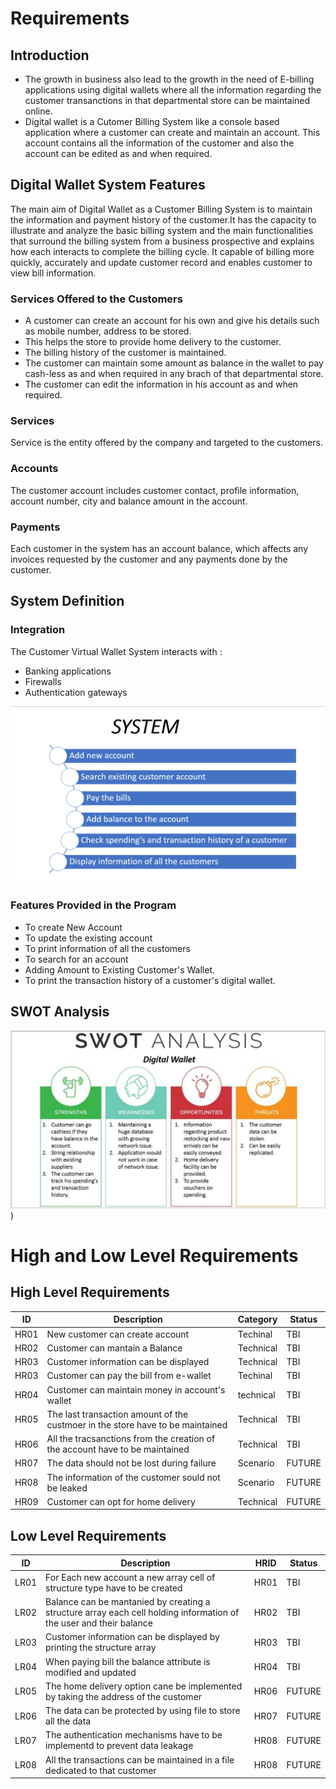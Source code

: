 # Requirements
## Introduction
* The growth in business also lead to the growth in the need of E-billing applications using digital wallets where all the information regarding the customer transanctions in that departmental store can be maintained online.
* Digital wallet is a Cutomer Billing System like a console based application where a customer can create and maintain an account. This account contains all the information of the customer and also the account can be edited as and when required.

## Digital Wallet System Features

The main aim of Digital Wallet as a Customer Billing System is to maintain the information and payment history of the customer.It has the capacity to illustrate and analyze the basic billing system and the main functionalities that surround the billing system from a business prospective and explains how each interacts to complete the billing cycle.
It capable of billing more quickly, accurately and update customer record and enables customer to view bill information.

### Services Offered to the Customers
* A customer can create an account for his own and give his details such as mobile number, address to be stored.
* This helps the store to provide home delivery to the customer.
* The billing history of the customer is maintained.
* The customer can maintain some amount as balance in the wallet to pay cash-less as and when required in any brach of that departmental store.
* The customer can edit the information in his account as and when required.

### Services
Service is the entity offered by the company and targeted to the customers.

### Accounts
The customer account includes customer contact, profile information, account number, city and balance amount in the account.

### Payments
Each customer in the system has an account balance, which affects any invoices requested by the customer and any payments done by the customer.

## System Definition

### Integration
The Customer Virtual Wallet System interacts with :
  * Banking applications
  * Firewalls
  * Authentication gateways
  
![](features.png)

### Features Provided in the Program
* To create New Account
* To update the existing account
* To print information of all the customers
* To search for an account
* Adding Amount to Existing Customer's Wallet.
* To print the transaction history of a customer's digital wallet. 

## SWOT Analysis
![](SWOT.png)
)

# High and Low Level Requirements

## High Level Requirements

| ID  | Description  | Category  | Status  |
| --- | ------------ | --------- | ------- |
| HR01| New customer can create account | Techinal | TBI |
| HR02| Customer can mantain a Balance | Technical | TBI |
| HR03| Customer information can be displayed| Technical | TBI|
| HR03| Customer can pay the bill from e-wallet | Techinal | TBI|
| HR04| Customer can maintain money in account's wallet| technical|TBI|
| HR05| The last transaction amount of the custmoer in the store have to be maintained| Technical | TBI|
| HR06| All the tracsanctions from the creation of the account have to be maintained | Technical | TBI|
| HR07| The data should not be lost during failure | Scenario | FUTURE|
| HR08| The information of the customer sould not be leaked| Scenario | FUTURE|
| HR09| Customer can opt for home delivery | Technical | FUTURE|

## Low Level Requirements

|ID | Description | HRID | Status|
|---|-------------|------|-------|
|LR01| For Each new account a new array cell of structure type have to be created| HR01 | TBI|
|LR02| Balance can be mantanied by creating a structure array each cell holding information of the user and their balance| HR02| TBI|
|LR03| Customer information can be displayed by printing the structure array| HR03| TBI|
|LR04| When paying bill the balance attribute is modified and updated| HR04|TBI|
|LR05| The home delivery option cane be implemented by taking the address of the customer|HR06|FUTURE|
|LR06| The data can be protected by using file to store all the data|HR07|FUTURE|
|LR07| The authentication mechanisms have to be implementd to prevent data leakage|HR08|FUTURE|
|LR08| All the transactions can be maintained in a file dedicated to that customer|HR08|FUTURE|

